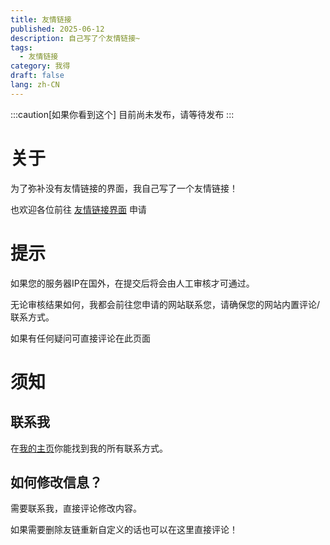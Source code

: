 ```yaml
---
title: 友情链接
published: 2025-06-12
description: 自己写了个友情链接~
tags:
  - 友情链接
category: 我得
draft: false
lang: zh-CN
---
```

:::caution[如果你看到这个]
目前尚未发布，请等待发布
:::
# 关于

为了弥补没有友情链接的界面，我自己写了一个友情链接！

也欢迎各位前往 [友情链接界面](https://sakurasen.cn/friends) 申请

# 提示

如果您的服务器IP在国外，在提交后将会由人工审核才可通过。

无论审核结果如何，我都会前往您申请的网站联系您，请确保您的网站内置评论/联系方式。

如果有任何疑问可直接评论在此页面

# 须知

##  联系我

在[我的主页](https://sakurasen.cn)你能找到我的所有联系方式。

## 如何修改信息？

需要联系我，直接评论修改内容。

如果需要删除友链重新自定义的话也可以在这里直接评论！


